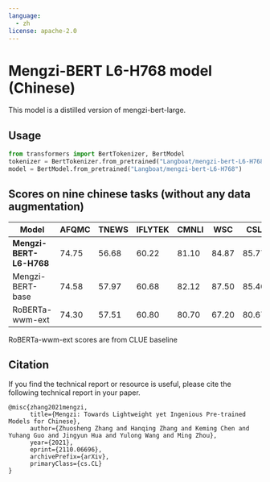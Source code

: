 ```yaml
---
language: 
  - zh
license: apache-2.0
---
```



# Mengzi-BERT L6-H768 model (Chinese)

This model is a distilled version of mengzi-bert-large.

## Usage

```python
from transformers import BertTokenizer, BertModel
tokenizer = BertTokenizer.from_pretrained("Langboat/mengzi-bert-L6-H768")
model = BertModel.from_pretrained("Langboat/mengzi-bert-L6-H768")
```

## Scores on nine chinese tasks (without any data augmentation)
| Model | AFQMC | TNEWS | IFLYTEK | CMNLI | WSC | CSL | CMRC2018 | C3 | CHID |
|-|-|-|-|-|-|-|-|-|-|
|**Mengzi-BERT-L6-H768**| 74.75 | 56.68 | 60.22 | 81.10 | 84.87 | 85.77 | 78.06 | 65.49 | 80.59 |
|Mengzi-BERT-base| 74.58 | 57.97 | 60.68 | 82.12 | 87.50 | 85.40 | 78.54 | 71.70 | 84.16 |
|RoBERTa-wwm-ext| 74.30 | 57.51 | 60.80 | 80.70 | 67.20 | 80.67 | 77.59 | 67.06 | 83.78 |

RoBERTa-wwm-ext scores are from CLUE baseline


## Citation
If you find the technical report or resource is useful, please cite the following technical report in your paper.
```
@misc{zhang2021mengzi,
      title={Mengzi: Towards Lightweight yet Ingenious Pre-trained Models for Chinese}, 
      author={Zhuosheng Zhang and Hanqing Zhang and Keming Chen and Yuhang Guo and Jingyun Hua and Yulong Wang and Ming Zhou},
      year={2021},
      eprint={2110.06696},
      archivePrefix={arXiv},
      primaryClass={cs.CL}
}
```
